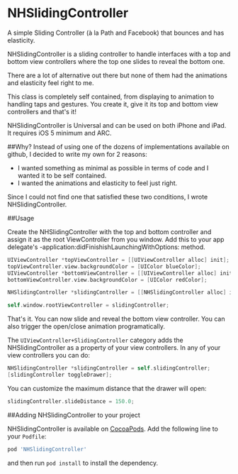 NHSlidingController
===================
A simple Sliding Controller (à la Path and Facebook) that bounces and has elasticity.

NHSlidingController is a sliding controller to handle interfaces with a top and bottom view controllers where the top one slides to reveal the bottom one.

There are a lot of alternative out there but none of them had the animations and elasticity feel right to me.

This class is completely self contained, from displaying to animation to handling taps and gestures. You create it, give it its top and bottom view controllers and that's it!

NHSlidingController is Universal and can be used on both iPhone and iPad. It requires iOS 5 minimum and ARC.

##Why?
Instead of using one of the dozens of implementations available on github, I decided to write my own for 2 reasons:

- I wanted something as minimal as possible in terms of code and I wanted it to be self contained.
- I wanted the animations and elasticity to feel just right.

Since I could not find one that satisfied these two conditions, I wrote NHSlidingController.

##Usage

Create the NHSlidingController with the top and bottom controller and assign it as the root ViewController from you window. Add this to your app delegate's -application:didFinishishLaunchingWithOptions: method.

``` objective-c
UIViewController *topViewController = [[UIViewController alloc] init]; // Your Top ViewController
topViewController.view.backgroundColor = [UIColor blueColor];
UIViewController *bottomViewController = [[UIViewController alloc] init]; //Your Bottom ViewController
bottomViewController.view.backgroundColor = [UIColor redColor];

NHSlidingController *slidingController = [[NHSlidingController alloc] initWithTopViewController:topViewController bottomViewController:bottomViewController];

self.window.rootViewController = slidingController;
```

That's it. You can now slide and reveal the bottom view controller.
You can also trigger the open/close animation programatically.

The `UIViewController+SlidingController` category adds the NHSlidingController as a property of your view controllers. In any of your view controllers you can do:

``` objective-c
NHSlidingController *slidingController = self.slidingController;
[slidingController toggleDrawer];
```

You can customize the maximum distance that the drawer will open:
``` objective-c
slidingController.slideDistance = 150.0;
```

##Adding NHSlidingController to your project

NHSlidingController is available on [CocoaPods](http://cocoapods.org). Add the following line to your `Podfile`:

``` ruby
pod 'NHSlidingController'
```
and then run `pod install` to install the dependency.

